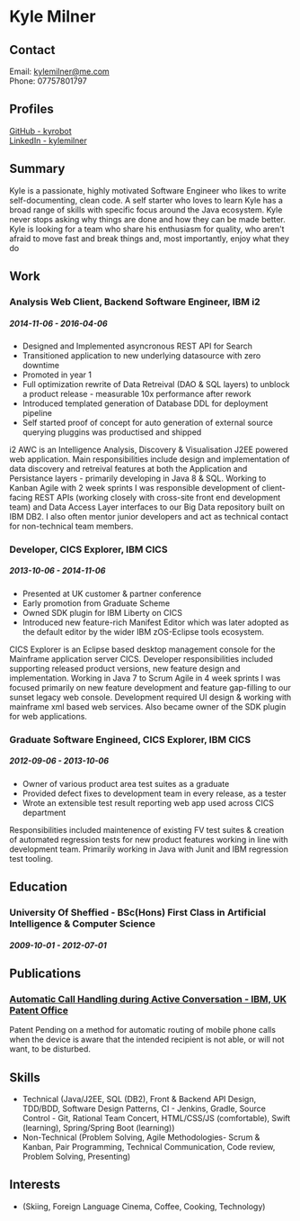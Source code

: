 
# Kyle Milner


## Contact

Email: [kylemilner@me.com](mailto:kylemilner@me.com)  
Phone: 07757801797  


## Profiles

[GitHub - kyrobot](https://github.com/kyRobot)  
[LinkedIn - kylemilner](https://linkedin.com/in/kylemilner)  

## Summary

Kyle is a passionate, highly motivated Software Engineer who likes to write self-documenting, clean code. A self starter who loves to learn Kyle has a broad range of skills with specific focus around the Java ecosystem. Kyle never stops asking why things are done and how they can be made better. Kyle is looking for a team who share his enthusiasm for quality, who aren&#x27;t afraid to move fast and break things and, most importantly, enjoy what they do

## Work

### Analysis Web Client, Backend Software Engineer, IBM i2
##### 2014-11-06 - 2016-04-06

* Designed and Implemented asyncronous REST API for Search
* Transitioned application to new underlying datasource with zero downtime
* Promoted in year 1
* Full optimization rewrite of Data Retreival (DAO &amp; SQL layers) to unblock a product release - measurable 10x performance after rework
* Introduced templated generation of Database DDL for deployment pipeline
* Self started proof of concept for auto generation of external source querying pluggins was productised and shipped

i2 AWC is an Intelligence Analysis, Discovery &amp; Visualisation J2EE powered web application. Main responsibilities include design and implementation of data discovery and retreival features at both the Application and Persistance layers - primarily developing in Java 8 &amp; SQL. Working to Kanban Agile with 2 week sprints I was responsible development of client-facing REST APIs (working closely with cross-site front end development team) and Data Access Layer interfaces to our Big Data repository built on IBM DB2. I also often mentor junior developers and act as technical contact for non-technical team members.

### Developer, CICS Explorer, IBM CICS
##### 2013-10-06 - 2014-11-06

* Presented at UK customer &amp; partner conference
* Early promotion from Graduate Scheme
* Owned SDK plugin for IBM Liberty on CICS
* Introduced new feature-rich Manifest Editor which was later adopted as the default editor by the wider IBM zOS-Eclipse tools ecosystem.

CICS Explorer is an Eclipse based desktop management console for the Mainframe application server CICS. Developer responsibilities included supporting released product versions, new feature design and implementation. Working in Java 7 to Scrum Agile in 4 week sprints I was focused primarily on new feature development and feature gap-filling to our sunset legacy web console. Development required UI design &amp; working with mainframe xml based web services. Also became owner of the SDK plugin for web applications.

### Graduate Software Engineed, CICS Explorer, IBM CICS
##### 2012-09-06 - 2013-10-06

* Owner of various product area test suites as a graduate
* Provided defect fixes to development team in every release, as a tester
* Wrote an extensible test result reporting web app used across CICS department

Responsibilities included maintenence of existing FV test suites &amp; creation of automated regression tests for new product features working in line with development team. Primarily working in Java with Junit and IBM regression test tooling.


## Education

### University Of Sheffied - BSc(Hons) First Class in Artificial Intelligence &amp; Computer Science 
##### 2009-10-01 - 2012-07-01


## Publications

### [Automatic Call Handling during Active Conversation - IBM, UK Patent Office](http://en.wikipedia.org/wiki/Silicon_Valley_(TV_series))

Patent Pending on a method for automatic routing of mobile phone calls when the device is aware that the intended recipient is not able, or will not want, to be disturbed.


## Skills

* Technical (Java/J2EE, SQL (DB2), Front &amp; Backend API Design, TDD/BDD, Software Design Patterns, CI - Jenkins, Gradle, Source Control - Git, Rational Team Concert, HTML/CSS/JS (comfortable), Swift (learning), Spring/Spring Boot (learning))
* Non-Technical (Problem Solving, Agile Methodologies- Scrum &amp; Kanban, Pair Programming, Technical Communication, Code review, Problem Solving, Presenting)


## Interests

*  (Skiing, Foreign Language Cinema, Coffee, Cooking, Technology)


